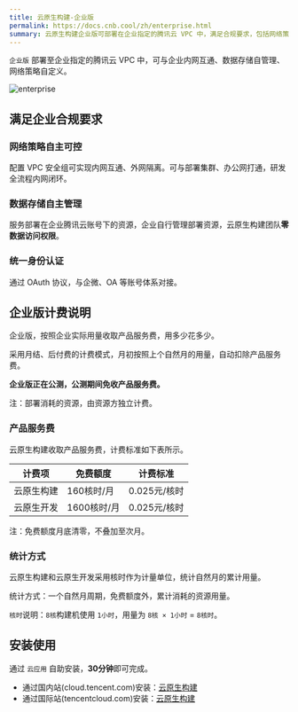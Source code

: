 ```yaml
---
title: 云原生构建-企业版
permalink: https://docs.cnb.cool/zh/enterprise.html
summary: 云原生构建企业版可部署在企业指定的腾讯云 VPC 中，满足合规要求，包括网络策略自主可控、数据存储自主管理与统一身份认证。它采用月结后付费模式，公测期间免收产品服务费，各服务有免费额度及对应计费标准。另外，可通过云应用自助安装，30 分钟完成 。
---
```

`企业版` 部署至企业指定的腾讯云 VPC 中，可与企业内网互通、数据存储自管理、网络策略自定义。

![enterprise](https://docs.cnb.cool/images/enterprise/deployment-architecture.png)

## 满足企业合规要求

### 网络策略自主可控

配置 VPC 安全组可实现内网互通、外网隔离。可与部署集群、办公网打通，研发全流程内网闭环。

### 数据存储自主管理

服务部署在企业腾讯云账号下的资源，企业自行管理部署资源，云原生构建团队**零数据访问权限**。

### 统一身份认证

通过 OAuth 协议，与企微、OA 等账号体系对接。

## 企业版计费说明

企业版，按照企业实际用量收取产品服务费，用多少花多少。

采用月结、后付费的计费模式，月初按照上个自然月的用量，自动扣除产品服务费。

**企业版正在公测，公测期间免收产品服务费。**

注：部署消耗的资源，由资源方独立计费。

### 产品服务费

云原生构建收取产品服务费，计费标准如下表所示。

| 计费项     | 免费额度       | 计费标准                     |
| ---------- | -------------- | ---------------------------- |
| 云原生构建 | 160核时/月        | 0.025元/核时                 |
| 云原生开发 | 1600核时/月       | 0.025元/核时                 |

注：免费额度月底清零，不叠加至次月。

### 统计方式

云原生构建和云原生开发采用核时作为计量单位，统计自然月的累计用量。

统计方式：一个自然月周期，免费额度外，累计消耗的资源用量。

`核时`说明：`8核`构建机使用 `1小时`，用量为 `8核 × 1小时` = `8核时`。

## 安装使用

通过 `云应用` 自助安装，**30分钟**即可完成。

- 通过国内站(cloud.tencent.com)安装：[云原生构建](https://app.cloud.tencent.com/detail/SPU_BHCIGDJBFA0684)
- 通过国际站(tencentcloud.com)安装：[云原生构建](https://console.tencentcloud.com/app/store/SPU_BHEEGBHFBA3311)

